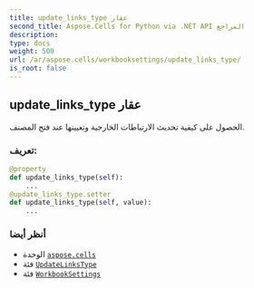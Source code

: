 ```yaml
---
title: update_links_type عقار
second_title: Aspose.Cells for Python via .NET API المراجع
description:
type: docs
weight: 500
url: /ar/aspose.cells/workbooksettings/update_links_type/
is_root: false
---
```

##  update_links_type عقار

الحصول على كيفية تحديث الارتباطات الخارجية وتعيينها عند فتح المصنف.
###  تعريف:
```python
@property
def update_links_type(self):
    ...
@update_links_type.setter
def update_links_type(self, value):
    ...
```

###  أنظر أيضا
* الوحدة [`aspose.cells`](../../)
* فئة [`UpdateLinksType`](/cells/python-net/ar/aspose.cells/updatelinkstype)
* فئة [`WorkbookSettings`](/cells/python-net/ar/aspose.cells/workbooksettings)
